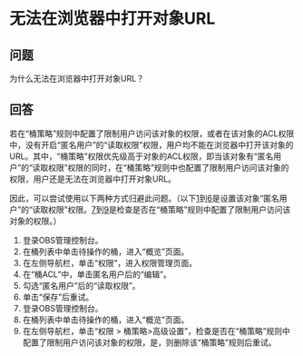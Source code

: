 # 无法在浏览器中打开对象URL<a name="zh-cn_topic_0045828990"></a>

## 问题<a name="section24512769"></a>

为什么无法在浏览器中打开对象URL？

## 回答<a name="section18890413175456"></a>

若在“桶策略”规则中配置了限制用户访问该对象的权限，或者在该对象的ACL权限中，没有开启“匿名用户”的“读取权限”权限，用户均不能在浏览器中打开该对象的URL。其中，“桶策略”权限优先级高于对象的ACL权限，即当该对象有“匿名用户”的“读取权限”权限的同时，在“桶策略”规则中也配置了限制用户访问该对象的权限，用户还是无法在浏览器中打开对象URL。

因此，可以尝试使用以下两种方式归避此问题。（以下[1](#aobs_get_started_0063_mmccppss_s3)到[6](#aobs_get_started_0063_mmccppss_s4)是设置该对象“匿名用户”的“读取权限”权限。[7](#s5)到[9](#aobs_get_started_0063_mmccppss_s1)是检查是否在“桶策略”规则中配置了限制用户访问该对象的权限。）

1.  <a name="aobs_get_started_0063_mmccppss_s3"></a>登录OBS管理控制台。
2.  在桶列表中单击待操作的桶，进入“概览”页面。
3.  在左侧导航栏，单击“权限”，进入权限管理页面。
4.  在“桶ACL”中，单击匿名用户后的“编辑”。
5.  勾选“匿名用户”后的“读取权限”。
6.  <a name="aobs_get_started_0063_mmccppss_s4"></a>单击“保存”后重试。
7.  <a name="s5"></a>登录OBS管理控制台。
8.  在桶列表中单击待操作的桶，进入“概览”页面。
9.  <a name="aobs_get_started_0063_mmccppss_s1"></a>在左侧导航栏，单击“权限 \> 桶策略\>高级设置”，检查是否在“桶策略”规则中配置了限制用户访问该对象的权限，是，则删除该“桶策略”规则后重试。

